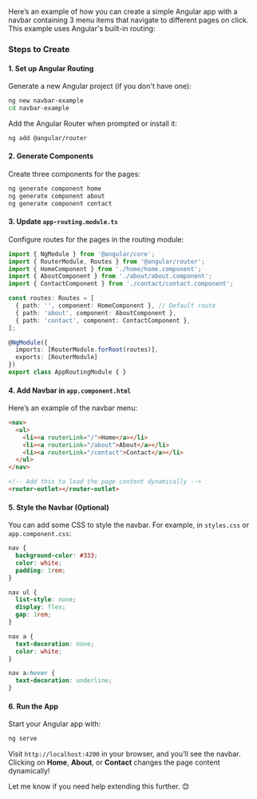 Here’s an example of how you can create a simple Angular app with a navbar containing 3 menu items that navigate to different pages on click. This example uses Angular's built-in routing:

### Steps to Create

#### 1. **Set up Angular Routing**
Generate a new Angular project (if you don't have one):
```bash
ng new navbar-example
cd navbar-example
```

Add the Angular Router when prompted or install it:
```bash
ng add @angular/router
```

#### 2. **Generate Components**
Create three components for the pages:
```bash
ng generate component home
ng generate component about
ng generate component contact
```

#### 3. **Update `app-routing.module.ts`**
Configure routes for the pages in the routing module:
```typescript
import { NgModule } from '@angular/core';
import { RouterModule, Routes } from '@angular/router';
import { HomeComponent } from './home/home.component';
import { AboutComponent } from './about/about.component';
import { ContactComponent } from './contact/contact.component';

const routes: Routes = [
  { path: '', component: HomeComponent }, // Default route
  { path: 'about', component: AboutComponent },
  { path: 'contact', component: ContactComponent },
];

@NgModule({
  imports: [RouterModule.forRoot(routes)],
  exports: [RouterModule]
})
export class AppRoutingModule { }
```

#### 4. **Add Navbar in `app.component.html`**
Here’s an example of the navbar menu:
```html
<nav>
  <ul>
    <li><a routerLink="/">Home</a></li>
    <li><a routerLink="/about">About</a></li>
    <li><a routerLink="/contact">Contact</a></li>
  </ul>
</nav>

<!-- Add this to load the page content dynamically -->
<router-outlet></router-outlet>
```

#### 5. **Style the Navbar (Optional)**
You can add some CSS to style the navbar. For example, in `styles.css` or `app.component.css`:
```css
nav {
  background-color: #333;
  color: white;
  padding: 1rem;
}

nav ul {
  list-style: none;
  display: flex;
  gap: 1rem;
}

nav a {
  text-decoration: none;
  color: white;
}

nav a:hover {
  text-decoration: underline;
}
```

#### 6. **Run the App**
Start your Angular app with:
```bash
ng serve
```

Visit `http://localhost:4200` in your browser, and you’ll see the navbar. Clicking on **Home**, **About**, or **Contact** changes the page content dynamically!

Let me know if you need help extending this further. 😊
